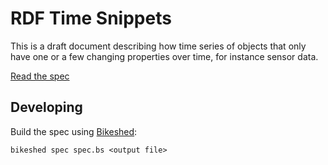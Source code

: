 # RDF Time Snippets

This is a draft document describing how time series of objects that only
have one or a few changing properties over time, for instance sensor data.

[Read the spec](https://dylanvanassche.github.io/rdf-ts-snippets-spec/spec.html)

## Developing
Build the spec using [Bikeshed](https://speced.github.io/bikeshed):

```
bikeshed spec spec.bs <output file>
```
